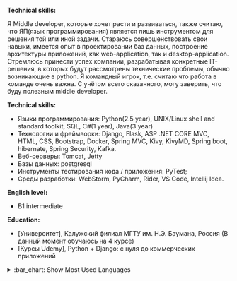 **Technical skills:**

Я Middle developer, которые хочет расти и развиваться, также считаю, что ЯП(язык программирования) является лишь инструментом для решения той или иной задачи. Стараюсь совершенствовать свои навыки, имеется опыт в проектировании баз данных, построение архитектуры приложений, как web-application, так и desktop-application. Стремлюсь принести успех компании, разрабатывая конкретные IT-решения, в которых будут рассмотрены технические проблемы, обычно возникающие в python. Я командный игрок, т.е. считаю что работа в команде очень важна. С учётом всего сказанного, могу заверить, что буду полезным middle developer.

**Technical skills:**

- Языки программирования: Python(2.5 year), UNIX/Linux shell and standard toolkit, SQL,  C#(1 year), Java(3 year)
- Технологии и фреймворки: Django, Flask, ASP .NET CORE MVC, HTML, CSS, Bootstrap, Docker, Spring MVC, Kivy,  KivyMD, Spring boot, hibernate, Spring Security, Kafka.
- Веб-серверы: Tomcat, Jetty
- Базы данных: postgresql
- Инструменты тестирования кода / приложения: PyTest;
- Среды разработки: WebStorm, PyCharm, Rider, VS Code, Intellij Idea.

**English level:**

- B1 intermediate

**Education:**

- [Университет], Калужский филиал МГТУ им. Н.Э. Баумана, Россия    (В данный момент обучаюсь на 4 курсе)
- [Курсы Udemy], Python + Django: с нуля до коммерческих приложений
<details>
<summary>:bar_chart: Show Most Used Languages</summary>

[![Top Langs](https://github-readme-stats.vercel.app/api/top-langs/?username=TorturedDude&layout=compact&theme=tokyonight&langs_count=5&hide=Python&card_width=420)](https://github.com/anuraghazra/github-readme-stats)

</deatails>


**Work Experience:**

- [COREPARTNERS], junior backend developer ASP .NET CORE MVC 12.08.2021 – 01.10.2021
- [Logrocon], Практика, junior backend developer ASP .NET CORE MVC 02.07.2022 – 16.07.2022


